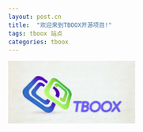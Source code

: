 ```yaml
---
layout: post.cn
title:  "欢迎来到TBOOX开源项目!"
tags: tboox 站点
categories: tboox
---
```


![](/static/img/logo2.jpg)
